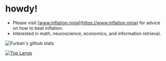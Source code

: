 # howdy!
- Please visit [www.inflation.ninja](https://www.inflation.ninja) for advice on how to beat inflation.
- Interested in math, neuroscience, economics, and information retrieval.


![Furkan's github stats](https://github-readme-stats.vercel.app/api?username=FurkanToprak&count_private=true&show_icons=true&theme=radical)

[![Top Langs](https://github-readme-stats.vercel.app/api/top-langs/?username=FurkanToprak&theme=radical)](https://github.com/anuraghazra/github-readme-stats)
